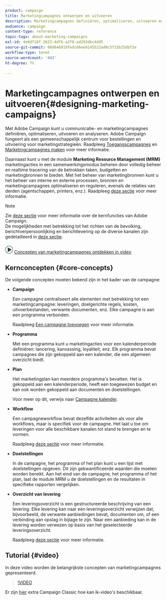 ```yaml
---
product: campaign
title: Marketingcampagnes ontwerpen en uitvoeren
description: Marketingcampagnes definiëren, optimaliseren, uitvoeren en analyseren.
audience: campaign
content-type: reference
topic-tags: about-marketing-campaigns
exl-id: 4e0df18f-3623-4dfb-a2f8-ad293dbc4dd5
source-git-commit: 98d646919fedc66ee9145522ad0c5f15b25dbf2e
workflow-type: tm+mt
source-wordcount: '443'
ht-degree: 7%

---
```


# Marketingcampagnes ontwerpen en uitvoeren{#designing-marketing-campaigns}

Met Adobe Campaign kunt u communicatie- en marketingcampagnes definiëren, optimaliseren, uitvoeren en analyseren. Adobe Campaign fungeert als een gemeenschappelijk centrum voor bestellingen en uitvoering voor marketingstrategieën. Raadpleeg [Toegangscampagnes](../../campaign/using/accessing-campaigns.md) en [Marketingcampagnes maken](../../campaign/using/setting-up-marketing-campaigns.md) voor meer informatie.

Daarnaast kunt u met de module **Marketing Resource Management (MRM)** marketingacties in een samenwerkingsmodus beheren door volledig beheer en realtime tracering van de betrokken taken, budgetten en marketingbronnen te bieden. Met het beheer van marketingbronnen kunt u het beheer van interne en externe processen, bronnen en marketingcampagnes optimaliseren en reguleren, evenals de relaties van derden (agentschappen, printers, enz.). Raadpleeg [deze sectie](../../campaign/using/about-marketing-resource-management.md) voor meer informatie.

>[!NOTE]
>
>Zie [deze sectie](../../platform/using/about-adobe-campaign-classic.md) voor meer informatie over de kernfuncties van Adobe Campaign.\
>De mogelijkheden met betrekking tot het richten van de bevolking, berichtverpersoonlijking en berichtlevering op de diverse kanalen zijn gedetailleerd in [deze sectie](../../delivery/using/steps-about-delivery-creation-steps.md).

![](assets/do-not-localize/how-to-video.png) [Concepten van marketingcampagnes ontdekken in video](#video)

## Kernconcepten {#core-concepts}

De volgende concepten moeten bekend zijn in het kader van de campagne:

* **Campaign**

   Een campagne centraliseert alle elementen met betrekking tot een marketingcampagne: leveringen, doelgerichte regels, kosten, uitvoerbestanden, verwante documenten, enz. Elke campagne is aan een programma verbonden.

   Raadpleeg [Een campagne toevoegen](../../campaign/using/setting-up-marketing-campaigns.md#adding-a-campaign) voor meer informatie.

* **Programma**

   Met een programma kunt u marketingacties voor een kalenderperiode definiëren: lancering, kanvassing, loyaliteit, enz. Elk programma bevat campagnes die zijn gekoppeld aan een kalender, die een algemeen overzicht biedt.

* **Plan**

   Het marketingplan kan meerdere programma&#39;s bevatten. Het is gekoppeld aan een kalenderperiode, heeft een toegewezen budget en kan ook worden gekoppeld aan documenten en doelstellingen.

   Voor meer op dit, verwijs naar [Campagne kalender](../../campaign/using/accessing-marketing-campaigns.md#campaign-calendar).

* **Workflow**

   Een campagneworkflow bevat dezelfde activiteiten als voor alle workflows, maar is specifiek voor de campagne. Het laat u toe om leveringen voor alle beschikbare kanalen tot stand te brengen en te vormen.

   Raadpleeg [deze sectie](../../campaign/using/marketing-campaign-deliveries.md#building-the-main-target-in-a-workflow) voor meer informatie.

* **Doelstellingen**

   In de campagne, het programma of het plan kunt u een lijst met doelstellingen opgeven. Dit zijn gekwantificeerde waarden die moeten worden bereikt. Aan het eind van de campagne, het programma of het plan, laat de module MRM u de doelstellingen en de resultaten in specifieke rapporten vergelijken.

* **Overzicht van levering**

   Een leveringsoverzicht is een gestructureerde beschrijving van een levering. Elke levering kan naar een leveringsoverzicht verwijzen dat, bijvoorbeeld, de verwante aanbiedingen bevat, documenten om, of een verbinding aan opslag in bijlage te zijn. Naar een aanbieding kan in de levering worden verwezen op basis van het geselecteerde leveringsoverzicht.

   Raadpleeg [deze sectie](../../campaign/using/marketing-campaign-deliveries.md#associating-and-structuring-resources-linked-via-a-delivery-outline) voor meer informatie.

## Tutorial {#video}

In deze video worden de belangrijkste concepten van marketingcampagnes gepresenteerd.

>[!VIDEO](https://video.tv.adobe.com/v/35131?quality=12)

Er zijn [hier](https://experienceleague.adobe.com/docs/campaign-classic-learn/tutorials/overview.html?lang=nl) extra Campaign Classic hoe kan ik-video&#39;s beschikbaar.
